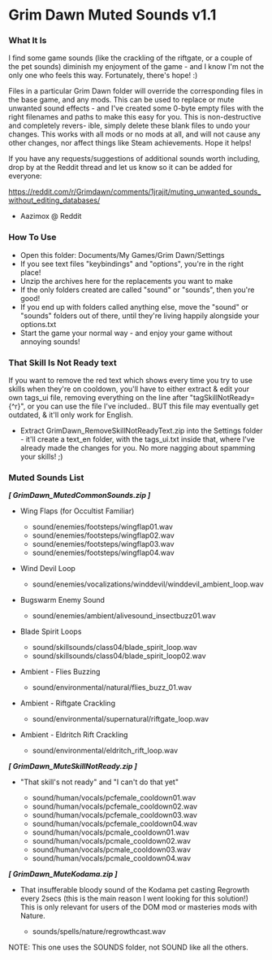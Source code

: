  Grim Dawn Muted Sounds v1.1
=============================

### What It Is ###

I find some game sounds (like the crackling of the riftgate, or a couple of the
pet sounds) diminish my enjoyment of the game - and I know I'm not the only one
who feels this way.  Fortunately, there's hope! :)

Files in a particular Grim Dawn folder will override the corresponding files in
the base game, and any mods. This can be used to replace or mute unwanted sound
effects - and I've created some 0-byte empty files with the right filenames and
paths to make this easy for you. This is non-destructive and completely revers-
ible, simply delete these blank files to undo your changes. This works with all
mods or no mods at all, and will not cause any other changes, nor affect things
like Steam achievements.  Hope it helps!

If you have any requests/suggestions of additional sounds worth including, drop
by at the Reddit thread and let us know so it can be added for everyone:

https://reddit.com/r/Grimdawn/comments/1jrajit/muting_unwanted_sounds_without_editing_databases/

  - Aazimox @ Reddit


### How To Use ###

* Open this folder: Documents/My Games/Grim Dawn/Settings
* If you see text files "keybindings" and "options", you're in the right place!
* Unzip the archives here for the replacements you want to make
* If the only folders created are called "sound" or "sounds", then you're good!
* If you end up with folders called anything else, move the "sound" or "sounds"
  folders out of there, until they're living happily alongside your options.txt
* Start the game your normal way - and enjoy your game without annoying sounds!


### That Skill Is Not Ready text ###

If you want to remove the red text which shows every time you try to use skills
when they're on cooldown, you'll have to either extract & edit your own tags_ui
file, removing everything on the line after "tagSkillNotReady={^r}", or you can
use the file I've included.. BUT this file may eventually get outdated, & it'll
only work for English.

* Extract GrimDawn_RemoveSkillNotReadyText.zip into the Settings folder - it'll
  create a text_en folder, with the tags_ui.txt inside that, where I've already
  made the changes for you.  No more nagging about spamming your skills! ;)


### Muted Sounds List ###

___[ GrimDawn_MutedCommonSounds.zip ]___

* Wing Flaps (for Occultist Familiar)

  - sound/enemies/footsteps/wingflap01.wav
  - sound/enemies/footsteps/wingflap02.wav
  - sound/enemies/footsteps/wingflap03.wav
  - sound/enemies/footsteps/wingflap04.wav

* Wind Devil Loop

  - sound/enemies/vocalizations/winddevil/winddevil_ambient_loop.wav

* Bugswarm Enemy Sound

  - sound/enemies/ambient/alivesound_insectbuzz01.wav

* Blade Spirit Loops

  - sound/skillsounds/class04/blade_spirit_loop.wav
  - sound/skillsounds/class04/blade_spirit_loop02.wav

* Ambient - Flies Buzzing

  - sound/environmental/natural/flies_buzz_01.wav

* Ambient - Riftgate Crackling

  - sound/environmental/supernatural/riftgate_loop.wav

* Ambient - Eldritch Rift Crackling

  - sound/environmental/eldritch_rift_loop.wav


___[ GrimDawn_MuteSkillNotReady.zip ]___

* "That skill's not ready" and "I can't do that yet"

  - sound/human/vocals/pcfemale_cooldown01.wav
  - sound/human/vocals/pcfemale_cooldown02.wav
  - sound/human/vocals/pcfemale_cooldown03.wav
  - sound/human/vocals/pcfemale_cooldown04.wav
  - sound/human/vocals/pcmale_cooldown01.wav
  - sound/human/vocals/pcmale_cooldown02.wav
  - sound/human/vocals/pcmale_cooldown03.wav
  - sound/human/vocals/pcmale_cooldown04.wav


___[ GrimDawn_MuteKodama.zip ]___

* That insufferable bloody sound of the Kodama pet casting Regrowth every 2secs
  (this is the main reason I went looking for this solution!)
  This is only relevant for users of the DOM mod or masteries mods with Nature.

  - sounds/spells/nature/regrowthcast.wav

NOTE: This one uses the SOUNDS folder, not SOUND like all the others.
